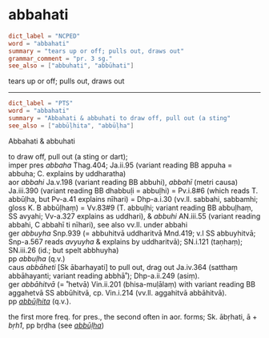 # abbahati

``` toml
dict_label = "NCPED"
word = "abbahati"
summary = "tears up or off; pulls out, draws out"
grammar_comment = "pr. 3 sg."
see_also = ["abbuhati", "abbūhati"]
```

tears up or off; pulls out, draws out

--------------------

``` toml
dict_label = "PTS"
word = "abbahati"
summary = "Abbahati & abbuhati to draw off, pull out (a sting"
see_also = ["abbūḷhita", "abbūḷha"]
```

Abbahati & abbuhati

to draw off, pull out (a sting or dart);  
imper pres *abbaha* Thag.404; Ja.ii.95 (variant reading BB appuha = abbuha; C. explains by uddharatha)  
aor *abbahi* Ja.v.198 (variant reading BB abbuhi), *abbahī* (metri causa) Ja.iii.390 (variant reading BB dhabbuḷi = abbuḷhi) = Pv.i.8#6 (which reads T. abbūḷha, but Pv\-a.41 explains nīhari) = Dhp\-a.i.30 (vv.ll. sabbahi, sabbamhi; gloss K. B abbūḷhaṃ) = Vv.83#9 (T. abbuḷhi; variant reading BB abbuḷhaṃ, SS avyahi; Vv\-a.327 explains as uddhari), & *abbuhi* AN.iii.55 (variant reading abbahi, C abbahī ti nīhari), see also vv.ll. under abbahi  
ger *abbuyha* Snp.939 (= abbuhitvā uddharitvā Mnd.419; v.l SS abbuyhitvā; Snp\-a.567 reads *avyuyha* & explains by uddharitvā); SN.i.121 (taṇhaṃ); SN.iii.26 (id.; but spelt abbhuyha)  
pp *abbuḷha* (q.v.)  
caus *abbāheti* [Sk ābarhayati] to pull out, drag out Ja.iv.364 (satthaṃ abbāhayanti; variant reading abbhā˚); Dhp\-a.ii.249 (asiṃ).  
ger *abbāhitvā* (= ˚hetvā) Vin.ii.201 (bhisa\-muḷālaṃ) with variant reading BB aggahetvā SS abbūhitvā, cp. Vin.i.214 (vv.ll. aggahitvā abbāhitvā).  
pp *[abbūḷhita](abbūḷhita.md)* (q.v.).

the first more freq. for pres., the second often in aor. forms; Sk. ābṛhati, ā \+ *bṛh1*, pp bṛḍha (see *[abbūḷha](abbūḷha.md)*)

